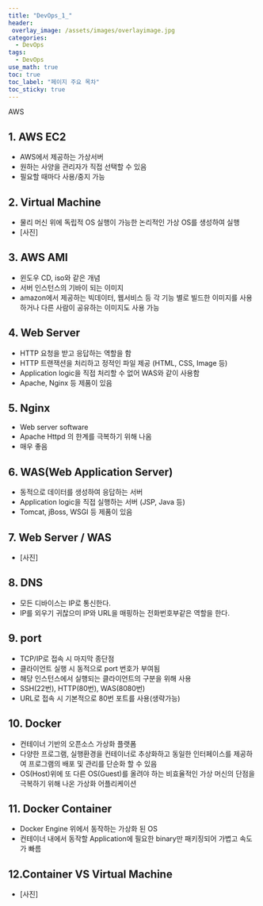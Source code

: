 ```yaml
---
title: "DevOps_1_"
header:
 overlay_image: /assets/images/overlayimage.jpg
categories:
  - DevOps
tags:
  - DevOps
use_math: true
toc: true
toc_label: "페이지 주요 목차"
toc_sticky: true
---
```

AWS

## 1. AWS EC2
* AWS에서 제공하는 가상서버
* 원하는 사양을 관리자가 직접 선택할 수 있음
* 필요할 때마다 사용/중지 가능

## 2. Virtual Machine
* 물리 머신 위에 독립적 OS 실행이 가능한 논리적인 가상 OS를 생성하여 실행
* [사진]

## 3. AWS AMI
* 윈도우 CD, iso와 같은 개념
* 서버 인스턴스의 기바이 되는 이미지
* amazon에서 제공하는 빅데이터, 웹서비스 등 각 기능 별로 빌드한 이미지를 사용하거나 다른 사람이 공유하는 이미지도 사용 가능

## 4. Web Server
* HTTP 요청을 받고 응답하는 역할을 함
* HTTP 트랜잭션을 처리하고 정적인 파일 제공 (HTML, CSS, Image 등)
* Application logic을 직접 처리할 수 없어 WAS와 같이 사용함
* Apache, Nginx 등 제품이 있음

## 5. Nginx
* Web server software
* Apache Httpd 의 한계를 극복하기 위해 나옴
* 매우 좋음

## 6. WAS(Web Application Server)
* 동적으로 데이터를 생성하여 응답하는 서버
* Application logic을 직접 실행하는 서버 (JSP, Java 등)
* Tomcat, jBoss, WSGI 등 제품이 있음

## 7. Web Server / WAS
* [사진]

## 8. DNS
* 모든 디바이스는 IP로 통신한다.
* IP를 외우기 귀찮으미 IP와 URL을 매핑하는 전화번호부같은 역할을 한다.

## 9. port
* TCP/IP로 접속 시 마지막 종단점
* 클라이언트 실행 시 동적으로 port 번호가 부여됨
* 해당 인스턴스에서 실행되는 클라이언트의 구분을 위해 사용
* SSH(22번), HTTP(80번), WAS(8080번)
* URL로 접속 시 기본적으로 80번 포트를 사용(생략가능)

## 10. Docker
* 컨테이너 기반의 오픈소스 가상화 플랫폼
* 다양한 프로그램, 실행환경을 컨테이너로 추상화하고 동일한 인터페이스를 제공하여 프로그램의 배포 및 관리를 단순화 할 수 있음
* OS(Host)위에 또 다른 OS(Guest)를 올려야 하는 비효율적인 가상 머신의 단점을 극복하기 위해 나온 가상화 어플리케이션

## 11. Docker Container
* Docker Engine 위에서 동작하는 가상화 된 OS
* 컨테이너 내에서 동작할 Application에 필요한 binary만 패키징되어 가볍고 속도가 빠름

## 12.Container VS Virtual Machine
* [사진]
